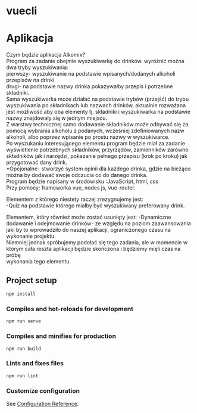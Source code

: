# vuecli
# Aplikacja

Czym będzie aplikacja Alkomix?  
Program za zadanie obejmie wyszukiwarkę do drinków. wyróżnić można dwa tryby wyszukiwania:  
pierwszy- wyszukiwanie na podstawie wpisanych/dodanych alkoholi przepisów na drinki  
drugi- na podstawie nazwy drinka pokazywałby przepis i potrzebne składniki.  
Sama wyszukiwarka może działać na podstawie trybów (przejść) do trybu wyszukiwania po składnikach lub nazwach drinków, aktualnie rozważana jest możliwość aby oba elementy tj. składniki i wyszukiwarka na podstawie nazwy znajdowały się w jednym miejscu.  
Z warstwy technicznej samo dodawanie składników może odbywać się za pomocą wybrania alkoholu z podanych, wcześniej zdefiniowanych nazw alkoholi, 
albo poprzez wpisanie po prostu nazwy w wyszukiwarce.  
Po wyszukaniu interesującego elementu program będzie miał za zadanie wyświetlenie potrzebnych składników, przyrządów, zamienników zarówno składników jak i narzędzi,
pokazanie pełnego przepisu (krok po kroku) jak przygotować dany drink.  
*Opcjonalne- stworzyć system opinii dla każdego drinka, gdzie na bieżąco można by dodawać swoje odczucia co do danego drinka.  
Program będzie napisany w środowisku :JavaScript, html, css   
Przy pomocy: frameworka vue, nodes js, vue-router.  

Elementem z którego niestety raczej zrezygnujemy jest:  
-Quiz na podstawie którego miałby być wyszukiwany preferowany drink.  

Elementem, który również może zostać usunięty jest:
-Dynamiczne dodawanie i odejmowanie drinków- ze względu na poziom zaawansowania jaki by to wprowadziło do naszej aplikacji, ograniczonego czasu na wykonanie projektu.  
Niemniej jednak spróbujemy podołać się tego zadania, ale w momencie w którym cała reszta aplikacji będzie skończona i będziemy mięli czas na próbę  
wykonania tego elementu.  



## Project setup
```
npm install
```

### Compiles and hot-reloads for development
```
npm run serve
```

### Compiles and minifies for production
```
npm run build
```

### Lints and fixes files
```
npm run lint
```

### Customize configuration
See [Configuration Reference](https://cli.vuejs.org/config/).
